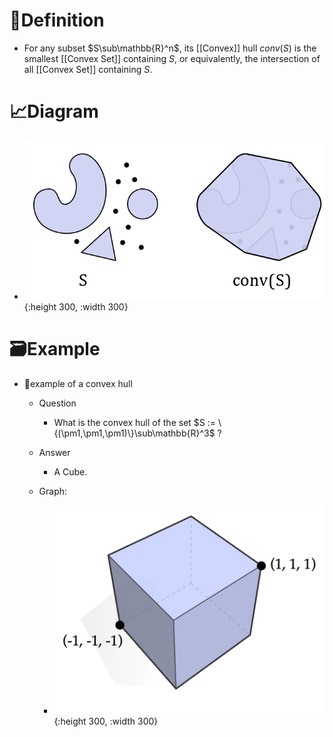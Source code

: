 # 📝Definition
- For any subset $S\sub\mathbb{R}^n$, its [[Convex]] hull $conv(S)$ is the smallest [[Convex Set]] containing $S$, or equivalently, the intersection of all [[Convex Set]] containing $S$.

# 📈Diagram
- ![name](../assets/convex_hull.png){:height 300, :width 300}

# 🗃Example
- 📌example of a convex hull
    - Question
        - What is the convex hull of the set $S := \{(\pm1,\pm1,\pm1)\}\sub\mathbb{R}^3$ ?
        
    - Answer
        - A Cube.
        
    - Graph:
        - ![name](../assets/cube_as_convex_hull.png){:height 300, :width 300}
        